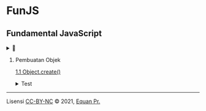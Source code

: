 # FunJS

## Fundamental JavaScript

<details>
   <summary>🦧</summary>
   Fundamental yang bukan sintaksis tetapi lebih ke cara berpikir atau mindset dalam melihat konsep dasar dari JavaScript. 
   Mungkin agak dogmatis (<i>opinionated</i>) tetapi repo ini bertujuan untuk me-<i>refresh</i> ataupun <i>relearning</i> terutama untuk programer 
   JavaScript yg sudah lama dan lupa-lupa inget konsep dasar dari JS.
    
   Trims.
</details>

1. Pembuatan Objek
   
    [1.1 Object.create()](Object.js)
    
    <details>
      <summary>Test</summary>

    ```
    npx jest .\test\Object.test.js
    ```
    </details>





- - - 
Lisensi [CC-BY-NC](https://creativecommons.org/licenses/by-nc/4.0/) © 2021, [Equan Pr.](https://sajen.id)
